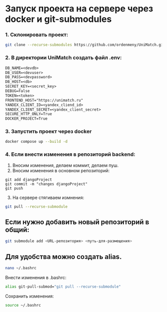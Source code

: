 # Запуск проекта на сервере через docker и git-submodules

### 1. Склонировать проект:
```bash
git clone --recurse-submodules https://github.com/ordenmeny/UniMatch.git
```

### 2. В директории UniMatch создать файл .env:
```txt
DB_NAME=<devdb>
DB_USER=<devuser>
DB_PASS=<devpassword>
DB_HOST=<db>
SECRET_KEY=<secret_key>
DEBUG=False
TOKEN=<token>
FRONTEND_HOST="https://unimatch.ru"
YANDEX_CLIENT_ID=<yandex_cliend_id>
YANDEX_CLIENT_SECRET=<yandex_client_secret>
SECURE_HTTP_ONLY=True
DOCKER_PROJECT=True
```

### 3. Запустить проект через docker
```bash
docker compose up --build -d
```
### 4. Если внести изменения в репозиторий backend:
1. Вносим изменения, делаем коммит, делаем пуш.
2. Вносим изменения в основном репозиторий:
```
git add djangoProject
git commit -m "changes djangoProject"
git push
```
3. На сервере стягиваем измнения:
```bash
git pull --recurse-submodule
```

## Если нужно добавить новый репозиторий в общий:
```bash
git submodule add <URL-репозитория> <путь-для-размещения>
```

## Для удобства можно создать alias.
```bash
nano ~/.bashrc
```
Внести изменения в .bashrc:
```bash
alias git-pull-submod="git pull --recurse-submodule"
```
Сохранить изменения:
```bash
source ~/.bashrc
```
